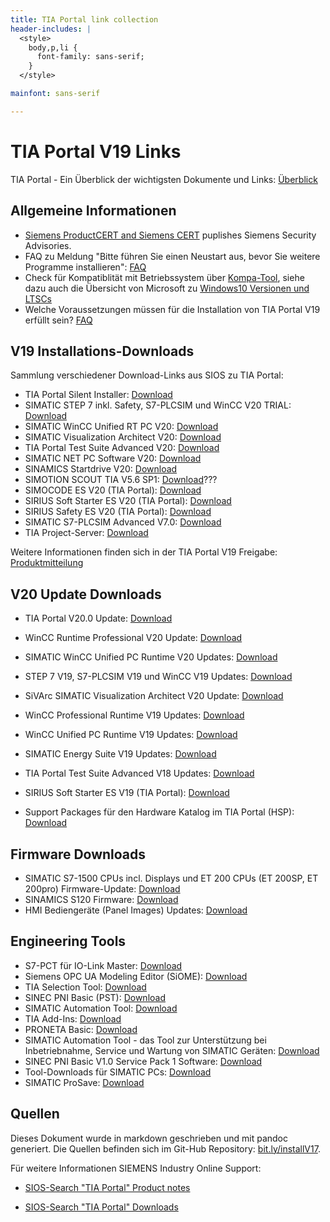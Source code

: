 ```yaml
---
title: TIA Portal link collection
header-includes: |
  <style>
    body,p,li {
      font-family: sans-serif;
    }
  </style>

mainfont: sans-serif

---
```


# TIA Portal V19 Links
TIA Portal - Ein Überblick der wichtigsten Dokumente und Links: [Überblick](%SIOS%65601780)

## Allgemeine Informationen
- [Siemens ProductCERT and Siemens CERT](https://www.siemens.com/global/en/products/services/cert.html) puplishes Siemens Security Advisories.
- FAQ zu Meldung "Bitte führen Sie einen Neustart aus, bevor Sie weitere Programme installieren": [FAQ](https://support.industry.siemens.com/cs/document/8861819/meldung-bitte-f%C3%BChren-sie-einen-neustart-aus-bevor-sie-weitere-programme-installieren-?dti=0&lc=de-DE)
- Check für Kompatiblität mit Betriebssystem über [Kompa-Tool](https://support.industry.siemens.com/compatool/#/main/start), siehe dazu auch die Übersicht von Microsoft zu [Windows10 Versionen und LTSCs](https://docs.microsoft.com/de-de/windows/whats-new/ltsc/)
- Welche Voraussetzungen müssen für die Installation von TIA Portal V19 erfüllt sein? [FAQ](%SIOS%109827383)

## V19 Installations-Downloads
Sammlung verschiedener Download-Links aus SIOS zu TIA Portal:

- TIA Portal Silent Installer: [Download](%SIOS%109477685)
- SIMATIC STEP 7 inkl. Safety, S7-PLCSIM und WinCC V20 TRIAL: [Download](
%SIOS%109963850)
- SIMATIC WinCC Unified RT PC V20: [Download](%SIOS%109963699)
- SIMATIC Visualization Architect V20: [Download](
%SIOS%109974401)
- TIA Portal Test Suite Advanced V20: [Download](
%SIOS%109972571)
- SIMATIC NET PC Software V20: [Download](
%SIOS%109977893)
- SINAMICS Startdrive V20: [Download](
%SIOS%109963692)
- SIMOTION SCOUT TIA V5.6 SP1: [Download](%SIOS%109821966)???
- SIMOCODE ES V20 (TIA Portal): [Download](%SIOS%109974068)
- SIRIUS Soft Starter ES V20 (TIA Portal): [Download](%SIOS%109974067)
- SIRIUS Safety ES V20 (TIA Portal): [Download](%SIOS%109974066)
- SIMATIC S7-PLCSIM Advanced V7.0: [Download](
%SIOS%109963863)
- TIA Project-Server: [Download](%SIOS%109810588)

Weitere Informationen finden sich in der TIA Portal V19 Freigabe: [Produktmitteilung](%SIOS%109821307)

## V20 Update Downloads
- TIA Portal V20.0 Update: [Download](%SIOS%109963851)
- WinCC Runtime Professional V20 Update: [Download](%SIOS%109963704)
- SIMATIC WinCC Unified PC Runtime V20 Updates: [Download](%SIOS%109963700)

- STEP 7 V19, S7-PLCSIM V19 und WinCC V19 Updates: [Download](%SIOS%109925643)
- SiVArc SIMATIC Visualization Architect V20 Update: [Download](%SIOS%109974402)

- WinCC Professional Runtime V19 Updates: [Download](%SIOS%109820999)
- WinCC Unified PC Runtime V19 Updates: [Download](%SIOS%109820989)
- SIMATIC Energy Suite V19 Updates: [Download](%SIOS%109947027)
- TIA Portal Test Suite Advanced V18 Updates: [Download](%SIOS%109820802)
- SIRIUS Soft Starter ES V19 (TIA Portal): [Download](%SIOS%1109826951)
- Support Packages für den Hardware Katalog im TIA Portal (HSP): [Download](
%SIOS%72341852)


## Firmware Downloads
- SIMATIC S7-1500 CPUs incl. Displays und ET 200 CPUs (ET 200SP, ET 200pro) Firmware-Update: [Download](
%SIOS%109478459)
- SINAMICS S120 Firmware: [Download](%SIOS%109780844)
- HMI Bediengeräte (Panel Images) Updates: [Download](%SIOS%109746530)

## Engineering Tools
- S7-PCT für IO-Link Master: [Download](%SIOS%32469496)
- Siemens OPC UA Modeling Editor (SiOME): [Download](%SIOS%109755133)
- TIA Selection Tool: [Download](%SIOS%109767888)
- SINEC PNI Basic (PST): [Download](%SIOS%109804190)
- SIMATIC Automation Tool: [Download](%SIOS%98161300)
- TIA Add-Ins: [Download](%SIOS%109773999)
- PRONETA Basic: [Download](%SIOS%67460624)
- SIMATIC Automation Tool - das Tool zur Unterstützung bei Inbetriebnahme, Service und Wartung von SIMATIC Geräten:  [Download](%SIOS%98161300)
- SINEC PNI Basic V1.0 Service Pack 1 Software: [Download](%SIOS%109804190)
- Tool-Downloads für SIMATIC PCs: [Download](%SIOS%109792891)
- SIMATIC ProSave: [Download](%SIOS%10347815) 

## Quellen
Dieses Dokument wurde in markdown geschrieben und mit pandoc generiert. Die Quellen befinden sich im Git-Hub Repository: [bit.ly/installV17](https://bit.ly/installV17).

Für weitere Informationen SIEMENS Industry Online Support:

- [SIOS-Search "TIA Portal" Product notes](https://support.industry.siemens.com/cs/search?ps=100&t=all&search=tia%20portal%20v19&type=ProductNote&o=0&lc=de-WW)

- [SIOS-Search "TIA Portal" Downloads](https://support.industry.siemens.com/cs/search?ps=100&t=all&search=tia%20portal%20v19&type=Download&o=0&lc=en-WW)
